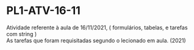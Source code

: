 # PL1-ATV-16-11
Atividade referente à aula de 16/11/2021, ( formulários, tabelas, e tarefas com string )<br>
As tarefas que foram requisitadas segundo o lecionado em aula. (2021)
